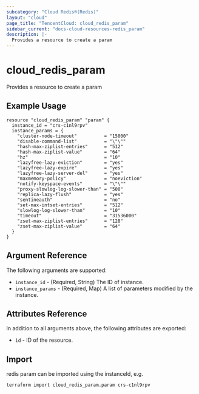 ```yaml
---
subcategory: "Cloud Redis®(Redis)"
layout: "cloud"
page_title: "TencentCloud: cloud_redis_param"
sidebar_current: "docs-cloud-resources-redis_param"
description: |-
  Provides a resource to create a param
---
```


# cloud_redis_param

Provides a resource to create a param

## Example Usage

```hcl
resource "cloud_redis_param" "param" {
  instance_id = "crs-c1nl9rpv"
  instance_params = {
    "cluster-node-timeout"          = "15000"
    "disable-command-list"          = "\"\""
    "hash-max-ziplist-entries"      = "512"
    "hash-max-ziplist-value"        = "64"
    "hz"                            = "10"
    "lazyfree-lazy-eviction"        = "yes"
    "lazyfree-lazy-expire"          = "yes"
    "lazyfree-lazy-server-del"      = "yes"
    "maxmemory-policy"              = "noeviction"
    "notify-keyspace-events"        = "\"\""
    "proxy-slowlog-log-slower-than" = "500"
    "replica-lazy-flush"            = "yes"
    "sentineauth"                   = "no"
    "set-max-intset-entries"        = "512"
    "slowlog-log-slower-than"       = "10"
    "timeout"                       = "31536000"
    "zset-max-ziplist-entries"      = "128"
    "zset-max-ziplist-value"        = "64"
  }
}
```

## Argument Reference

The following arguments are supported:

* `instance_id` - (Required, String) The ID of instance.
* `instance_params` - (Required, Map) A list of parameters modified by the instance.

## Attributes Reference

In addition to all arguments above, the following attributes are exported:

* `id` - ID of the resource.



## Import

redis param can be imported using the instanceId, e.g.

```
terraform import cloud_redis_param.param crs-c1nl9rpv
```

